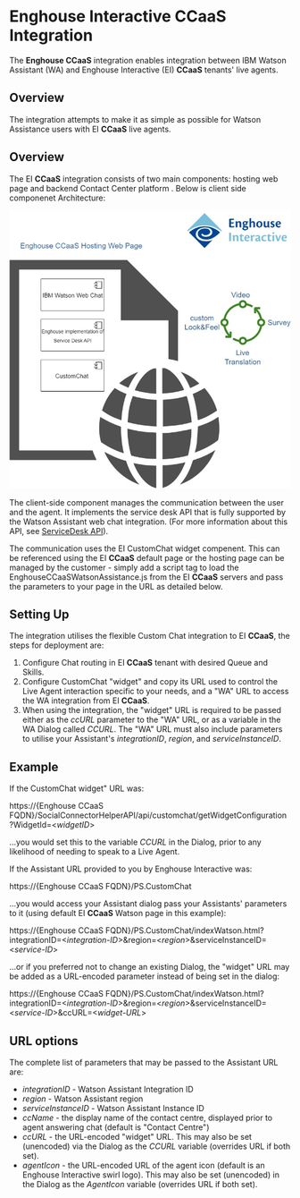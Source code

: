 # Enghouse Interactive CCaaS Integration

The **Enghouse CCaaS** integration enables integration between IBM Watson Assistant (WA) and Enghouse Interactive (EI) **CCaaS** tenants' live agents.

## Overview

The integration attempts to make it as simple as possible for Watson Assistance users with EI **CCaaS** live agents.

## Overview

The EI **CCaaS**  integration consists of two main components: hosting web page and backend Contact Center platform . Below is client side componenet Architecture:

![EI **CCaaS** Watson Asistance Integration Architecture Overview](ibmWatson.jpg)

The client-side component manages the communication between the user and the agent. It implements the service desk API that is fully supported by the Watson Assistant web chat integration. (For more information about this API, see [ServiceDesk API](https://github.com/watson-developer-cloud/assistant-web-chat-service-desk-starter/blob/main/docs/API.md)).

The communication uses the EI CustomChat widget compenent.  This can be referenced using the EI **CCaaS** default page or the hosting page can be managed by the customer - simply add a script tag to load the EnghouseCCaaSWatsonAssistance.js from the EI **CCaaS** servers and pass the parameters to your page in the URL as detailed below.

## Setting Up


The integration utilises the flexible Custom Chat integration to EI **CCaaS**, the steps for deployment are:


1. Configure Chat routing in EI **CCaaS** tenant with desired Queue and Skills.
2. Configure CustomChat "widget" and copy its URL used to control the Live Agent interaction specific to your needs, and a "WA" URL to access the WA integration from EI **CCaaS**.
3. When using the integration, the "widget" URL is required to be passed either as the *ccURL* parameter to the "WA" URL, or as a variable in the WA Dialog called *CCURL*.  The "WA" URL must also include parameters to utilise your Assistant's *integrationID*, *region*, and *serviceInstanceID*.



## Example

If the CustomChat widget" URL was:

https://{Enghouse CCaaS FQDN}/SocialConnectorHelperAPI/api/customchat/getWidgetConfiguration?WidgetId=<*widgetID*>

...you would set this to the variable *CCURL* in the Dialog, prior to any likelihood of needing to speak to a Live Agent.


If the Assistant URL provided to you by Enghouse Interactive was:

https://{Enghouse CCaaS FQDN}/PS.CustomChat

...you would access your Assistant dialog pass your Assistants' parameters to it (using default EI **CCaaS** Watson page in this example):

https://{Enghouse CCaaS FQDN}/PS.CustomChat/indexWatson.html?integrationID=<*integration-ID*>&region=<*region*>&serviceInstanceID=<*service-ID*>

...or if you preferred not to change an existing Dialog, the "widget" URL may be added as a URL-encoded parameter instead of being set in the dialog:

https://{Enghouse CCaaS FQDN}/PS.CustomChat/indexWatson.html?integrationID=<*integration-ID*>&region=<*region*>&serviceInstanceID=<*service-ID*>&ccURL=<*widget-URL*>


## URL options

The complete list of parameters that may be passed to the Assistant URL are:

- *integrationID* - Watson Assistant Integration ID
- *region* - Watson Assistant region
- *serviceInstanceID* - Watson Assistant Instance ID
- *ccName* - the display name of the contact centre, displayed prior to agent answering chat (default is "Contact Centre")
- *ccURL* - the URL-encoded "widget" URL. This may also be set (unencoded) via the Dialog as the *CCURL* variable (overrides URL if both set). 
- *agentIcon* - the URL-encoded URL of the agent icon (default is an Enghouse Interactive swirl logo).  This may also be set (unencoded) in the Dialog as the *AgentIcon* variable (overrides URL if both set).


